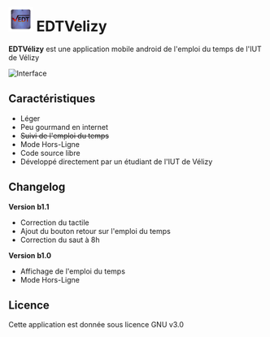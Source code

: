 # <img src="https://github.com/Astropilot/EDTVelizy/blob/master/app/src/main/ic_logo-web.png" height="48px" width="48px" title="Icon" alt="Icon"/> EDTVelizy

**EDTVélizy** est une application mobile android de l'emploi du temps de l'IUT de Vélizy

![Interface](http://astropilot.altervista.org/appli/interface3.png)

## Caractéristiques

* Léger
* Peu gourmand en internet
* ~~Suivi de l'emploi du temps~~
* Mode Hors-Ligne
* Code source libre
* Développé directement par un étudiant de l'IUT de Vélizy

## Changelog

**Version b1.1**
* Correction du tactile
* Ajout du bouton retour sur l'emploi du temps
* Correction du saut à 8h

**Version b1.0**
* Affichage de l'emploi du temps
* Mode Hors-Ligne

## Licence

Cette application est donnée sous licence GNU v3.0
